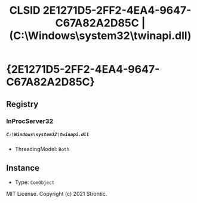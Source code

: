 ﻿---
title: "CLSID 2E1271D5-2FF2-4EA4-9647-C67A82A2D85C | (C:\\Windows\\system32\\twinapi.dll)"
excerpt: What is COM-Object CLSID 2E1271D5-2FF2-4EA4-9647-C67A82A2D85C?
---

# {2E1271D5-2FF2-4EA4-9647-C67A82A2D85C}


## Registry


### InProcServer32

##### `C:\Windows\system32\twinapi.dll`
* ThreadingModel: `Both`

## Instance

* Type: `ComObject`

MIT License. Copyright (c) 2021 Strontic.


